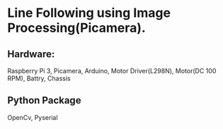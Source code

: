 # Line Following using Image Processing(Picamera).
## Hardware:
Raspberry Pi 3, Picamera, Arduino, Motor Driver(L298N), Motor(DC 100 RPM), Battry, Chassis
## Python Package
OpenCv, Pyserial
